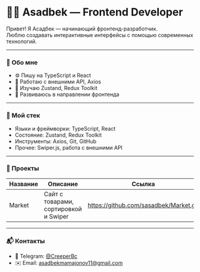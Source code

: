 # 👨‍💻 Asadbek — Frontend Developer

Привет! Я Асадбек — начинающий фронтенд-разработчик.  
Люблю создавать интерактивные интерфейсы с помощью современных технологий.

---

### 🧩 Обо мне

- ⚙️ Пишу на TypeScript и React  
- 🔄 Работаю с внешними API, Axios  
- 🧠 Изучаю Zustand, Redux Toolkit  
- 🚀 Развиваюсь в направлении фронтенда  

---

### 🧪 Мой стек

- Языки и фреймворки: TypeScript, React  
- Состояние: Zustand, Redux Toolkit  
- Инструменты: Axios, Git, GitHub  
- Прочее: Swiper.js, работа с внешними API  

---

### 📁 Проекты

| Название   | Описание                              | Ссылка                                      |
|------------|---------------------------------------|---------------------------------------------|
| Market     | Сайт с товарами, сортировкой и Swiper | https://github.com/sasadbek/Market.git      |

---

### 📬 Контакты

- 📱 Telegram: [@CreeperBc](https://t.me/CreeperBc)  
- ✉️ Email: asadbekmamajonov11@gmail.com
